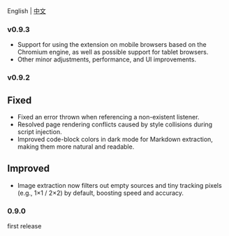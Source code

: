 English | [中文](CHANGE_LOG_ZH.md)

### v0.9.3
- Support for using the extension on mobile browsers based on the Chromium engine, as well as possible support for tablet browsers.
- Other minor adjustments, performance, and UI improvements.

### v0.9.2

## Fixed
- Fixed an error thrown when referencing a non-existent listener.
- Resolved page rendering conflicts caused by style collisions during script injection.
- Improved code-block colors in dark mode for Markdown extraction, making them more natural and readable.

## Improved
- Image extraction now filters out empty sources and tiny tracking pixels (e.g., 1×1 / 2×2) by default, boosting speed and accuracy.

### 0.9.0
first release